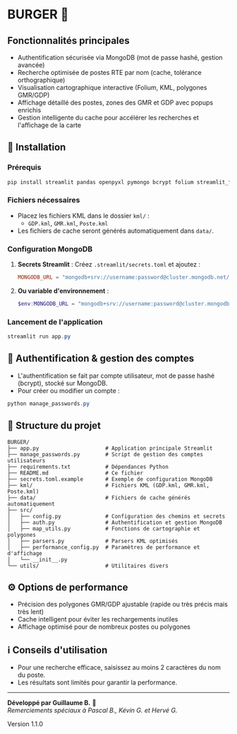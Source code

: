 
# BURGER 🍔

## Fonctionnalités principales
- Authentification sécurisée via MongoDB (mot de passe hashé, gestion avancée)
- Recherche optimisée de postes RTE par nom (cache, tolérance orthographique)
- Visualisation cartographique interactive (Folium, KML, polygones GMR/GDP)
- Affichage détaillé des postes, zones des GMR et GDP avec popups enrichis
- Gestion intelligente du cache pour accélérer les recherches et l'affichage de la carte

## 🚀 Installation

### Prérequis
```bash
pip install streamlit pandas openpyxl pymongo bcrypt folium streamlit_folium
```

### Fichiers nécessaires
- Placez les fichiers KML dans le dossier `kml/` :
  - `GDP.kml`, `GMR.kml`, `Poste.kml`
- Les fichiers de cache seront générés automatiquement dans `data/`.

### Configuration MongoDB
1. **Secrets Streamlit** :
   Créez `.streamlit/secrets.toml` et ajoutez :
   ```toml
   MONGODB_URL = "mongodb+srv://username:password@cluster.mongodb.net/"
   ```
2. **Ou variable d'environnement** :
   ```powershell
   $env:MONGODB_URL = "mongodb+srv://username:password@cluster.mongodb.net/"
   ```

### Lancement de l'application
```powershell
streamlit run app.py
```

## 🔐 Authentification & gestion des comptes
- L'authentification se fait par compte utilisateur, mot de passe hashé (bcrypt), stocké sur MongoDB.
- Pour créer ou modifier un compte :
```powershell
python manage_passwords.py
```

## 📁 Structure du projet
```
BURGER/
├── app.py                     # Application principale Streamlit
├── manage_passwords.py        # Script de gestion des comptes utilisateurs
├── requirements.txt           # Dépendances Python
├── README.md                  # Ce fichier
├── secrets.toml.example       # Exemple de configuration MongoDB
├── kml/                       # Fichiers KML (GDP.kml, GMR.kml, Poste.kml)
├── data/                      # Fichiers de cache générés automatiquement
├── src/
│   ├── config.py              # Configuration des chemins et secrets
│   ├── auth.py                # Authentification et gestion MongoDB
│   ├── map_utils.py           # Fonctions de cartographie et polygones
│   ├── parsers.py             # Parsers KML optimisés
│   ├── performance_config.py  # Paramètres de performance et d'affichage
│   └── __init__.py
└── utils/                     # Utilitaires divers
```

## ⚙️ Options de performance
- Précision des polygones GMR/GDP ajustable (rapide ou très précis mais très lent)
- Cache intelligent pour éviter les rechargements inutiles
- Affichage optimisé pour de nombreux postes ou polygones

## ℹ️ Conseils d'utilisation
- Pour une recherche efficace, saisissez au moins 2 caractères du nom du poste.
- Les résultats sont limités pour garantir la performance.

---
**Développé par Guillaume B.** 🍔  
*Remerciements spéciaux à Pascal B., Kévin G. et Hervé G.*

Version 1.1.0
